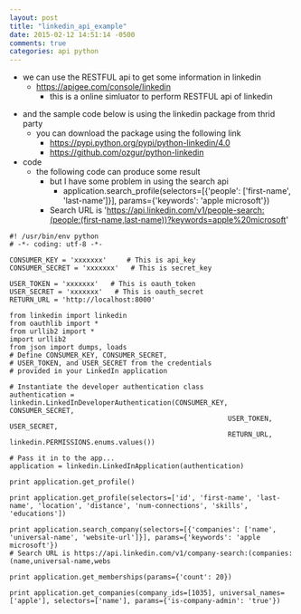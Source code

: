 ```yaml
---
layout: post
title: "linkedin_api_example"
date: 2015-02-12 14:51:14 -0500
comments: true
categories: api python
---
```


- we can use the RESTFUL api to get some information in linkedin
	- https://apigee.com/console/linkedin
		- this is a online simluator to perform RESTFUL api of linkedin
<!--more-->
- and the sample code below is using the linkedin package from thrid party 
	- you can download the package using the following link
		- https://pypi.python.org/pypi/python-linkedin/4.0
		- https://github.com/ozgur/python-linkedin
- code
	- the following code can produce some result
		- but I have some problem in using the search api
			- application.search_profile(selectors=[{'people': ['first-name', 'last-name']}], params={'keywords': 'apple microsoft'})
		- Search URL is 'https://api.linkedin.com/v1/people-search:(people:(first-name,last-name))?keywords=apple%20microsoft'
		
```
#! /usr/bin/env python
# -*- coding: utf-8 -*-

CONSUMER_KEY = 'xxxxxxx'     # This is api_key
CONSUMER_SECRET = 'xxxxxxx'   # This is secret_key

USER_TOKEN = 'xxxxxxx'   # This is oauth_token
USER_SECRET = 'xxxxxxx'   # This is oauth_secret
RETURN_URL = 'http://localhost:8000'

from linkedin import linkedin
from oauthlib import *
from urllib2 import *
import urllib2
from json import dumps, loads
# Define CONSUMER_KEY, CONSUMER_SECRET,  
# USER_TOKEN, and USER_SECRET from the credentials 
# provided in your LinkedIn application

# Instantiate the developer authentication class
authentication = linkedin.LinkedInDeveloperAuthentication(CONSUMER_KEY, CONSUMER_SECRET, 
                                                      USER_TOKEN, USER_SECRET, 
                                                      RETURN_URL, linkedin.PERMISSIONS.enums.values())

# Pass it in to the app...
application = linkedin.LinkedInApplication(authentication)

print application.get_profile()

print application.get_profile(selectors=['id', 'first-name', 'last-name', 'location', 'distance', 'num-connections', 'skills', 'educations'])

print application.search_company(selectors=[{'companies': ['name', 'universal-name', 'website-url']}], params={'keywords': 'apple microsoft'})
# Search URL is https://api.linkedin.com/v1/company-search:(companies:(name,universal-name,webs

print application.get_memberships(params={'count': 20})

print application.get_companies(company_ids=[1035], universal_names=['apple'], selectors=['name'], params={'is-company-admin': 'true'})

```

